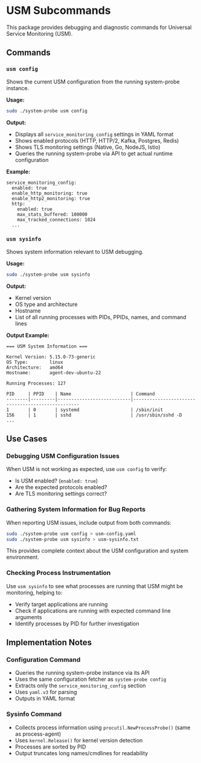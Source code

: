 # USM Subcommands

This package provides debugging and diagnostic commands for Universal Service Monitoring (USM).

## Commands

### `usm config`

Shows the current USM configuration from the running system-probe instance.

**Usage:**
```bash
sudo ./system-probe usm config
```

**Output:**
- Displays all `service_monitoring_config` settings in YAML format
- Shows enabled protocols (HTTP, HTTP/2, Kafka, Postgres, Redis)
- Shows TLS monitoring settings (Native, Go, NodeJS, Istio)
- Queries the running system-probe via API to get actual runtime configuration

**Example:**
```
service_monitoring_config:
  enabled: true
  enable_http_monitoring: true
  enable_http2_monitoring: true
  http:
    enabled: true
    max_stats_buffered: 100000
    max_tracked_connections: 1024
  ...
```

### `usm sysinfo`

Shows system information relevant to USM debugging.

**Usage:**
```bash
sudo ./system-probe usm sysinfo
```

**Output:**
- Kernel version
- OS type and architecture
- Hostname
- List of all running processes with PIDs, PPIDs, names, and command lines

**Output Example:**
```
=== USM System Information ===

Kernel Version: 5.15.0-73-generic
OS Type:        linux
Architecture:   amd64
Hostname:       agent-dev-ubuntu-22

Running Processes: 127

PID     | PPID    | Name                      | Command
--------|---------|---------------------------|--------------------------------------------------
1       | 0       | systemd                   | /sbin/init
156     | 1       | sshd                      | /usr/sbin/sshd -D
...
```

## Use Cases

### Debugging USM Configuration Issues

When USM is not working as expected, use `usm config` to verify:
- Is USM enabled? (`enabled: true`)
- Are the expected protocols enabled?
- Are TLS monitoring settings correct?

### Gathering System Information for Bug Reports

When reporting USM issues, include output from both commands:
```bash
sudo ./system-probe usm config > usm-config.yaml
sudo ./system-probe usm sysinfo > usm-sysinfo.txt
```

This provides complete context about the USM configuration and system environment.

### Checking Process Instrumentation

Use `usm sysinfo` to see what processes are running that USM might be monitoring, helping to:
- Verify target applications are running
- Check if applications are running with expected command line arguments
- Identify processes by PID for further investigation

## Implementation Notes

### Configuration Command
- Queries the running system-probe instance via its API
- Uses the same configuration fetcher as `system-probe config`
- Extracts only the `service_monitoring_config` section
- Uses `yaml.v3` for parsing
- Outputs in YAML format

### Sysinfo Command
- Collects process information using `procutil.NewProcessProbe()` (same as process-agent)
- Uses `kernel.Release()` for kernel version detection
- Processes are sorted by PID
- Output truncates long names/cmdlines for readability